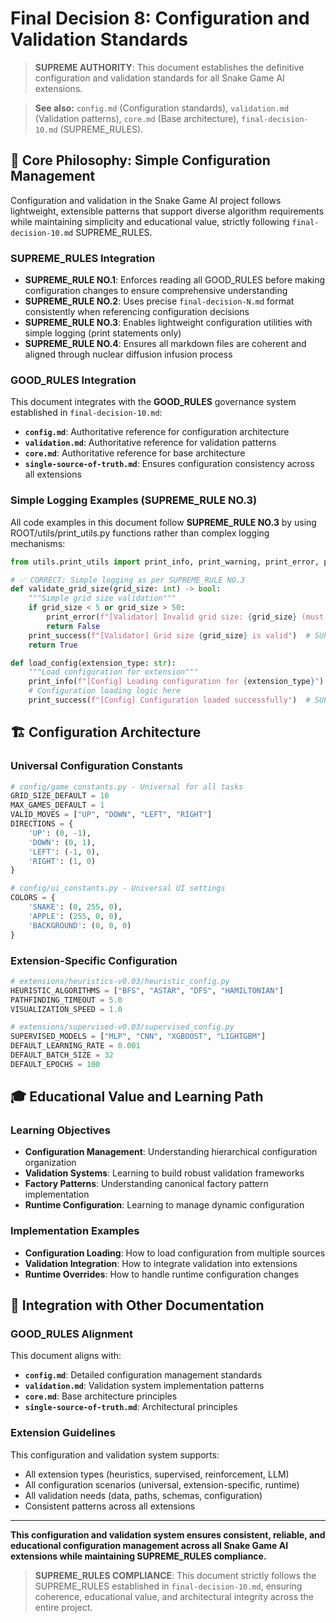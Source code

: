 # Final Decision 8: Configuration and Validation Standards

> **SUPREME AUTHORITY**: This document establishes the definitive configuration and validation standards for all Snake Game AI extensions.

> **See also:** `config.md` (Configuration standards), `validation.md` (Validation patterns), `core.md` (Base architecture), `final-decision-10.md` (SUPREME_RULES).

## 🎯 **Core Philosophy: Simple Configuration Management**

Configuration and validation in the Snake Game AI project follows lightweight, extensible patterns that support diverse algorithm requirements while maintaining simplicity and educational value, strictly following `final-decision-10.md` SUPREME_RULES.

### **SUPREME_RULES Integration**
- **SUPREME_RULE NO.1**: Enforces reading all GOOD_RULES before making configuration changes to ensure comprehensive understanding
- **SUPREME_RULE NO.2**: Uses precise `final-decision-N.md` format consistently when referencing configuration decisions
- **SUPREME_RULE NO.3**: Enables lightweight configuration utilities with simple logging (print statements only)
- **SUPREME_RULE NO.4**: Ensures all markdown files are coherent and aligned through nuclear diffusion infusion process

### **GOOD_RULES Integration**
This document integrates with the **GOOD_RULES** governance system established in `final-decision-10.md`:
- **`config.md`**: Authoritative reference for configuration architecture
- **`validation.md`**: Authoritative reference for validation patterns
- **`core.md`**: Authoritative reference for base architecture
- **`single-source-of-truth.md`**: Ensures configuration consistency across all extensions

### **Simple Logging Examples (SUPREME_RULE NO.3)**
All code examples in this document follow **SUPREME_RULE NO.3** by using ROOT/utils/print_utils.py functions rather than complex logging mechanisms:

```python
from utils.print_utils import print_info, print_warning, print_error, print_success

# ✅ CORRECT: Simple logging as per SUPREME_RULE NO.3
def validate_grid_size(grid_size: int) -> bool:
    """Simple grid size validation"""
    if grid_size < 5 or grid_size > 50:
        print_error(f"[Validator] Invalid grid size: {grid_size} (must be 5-50)")  # SUPREME_RULE NO.3
        return False
    print_success(f"[Validator] Grid size {grid_size} is valid")  # SUPREME_RULE NO.3
    return True

def load_config(extension_type: str):
    """Load configuration for extension"""
    print_info(f"[Config] Loading configuration for {extension_type}")  # SUPREME_RULE NO.3
    # Configuration loading logic here
    print_success(f"[Config] Configuration loaded successfully")  # SUPREME_RULE NO.3
```

## 🏗️ **Configuration Architecture**

### **Universal Configuration Constants**
```python
# config/game_constants.py - Universal for all tasks
GRID_SIZE_DEFAULT = 10
MAX_GAMES_DEFAULT = 1
VALID_MOVES = ["UP", "DOWN", "LEFT", "RIGHT"]
DIRECTIONS = {
    'UP': (0, -1),
    'DOWN': (0, 1),
    'LEFT': (-1, 0),
    'RIGHT': (1, 0)
}

# config/ui_constants.py - Universal UI settings
COLORS = {
    'SNAKE': (0, 255, 0),
    'APPLE': (255, 0, 0),
    'BACKGROUND': (0, 0, 0)
}
```

### **Extension-Specific Configuration**
```python
# extensions/heuristics-v0.03/heuristic_config.py
HEURISTIC_ALGORITHMS = ["BFS", "ASTAR", "DFS", "HAMILTONIAN"]
PATHFINDING_TIMEOUT = 5.0
VISUALIZATION_SPEED = 1.0

# extensions/supervised-v0.03/supervised_config.py  
SUPERVISED_MODELS = ["MLP", "CNN", "XGBOOST", "LIGHTGBM"]
DEFAULT_LEARNING_RATE = 0.001
DEFAULT_BATCH_SIZE = 32
DEFAULT_EPOCHS = 100
```

## 🎓 **Educational Value and Learning Path**

### **Learning Objectives**
- **Configuration Management**: Understanding hierarchical configuration organization
- **Validation Systems**: Learning to build robust validation frameworks
- **Factory Patterns**: Understanding canonical factory pattern implementation
- **Runtime Configuration**: Learning to manage dynamic configuration

### **Implementation Examples**
- **Configuration Loading**: How to load configuration from multiple sources
- **Validation Integration**: How to integrate validation into extensions
- **Runtime Overrides**: How to handle runtime configuration changes

## 🔗 **Integration with Other Documentation**

### **GOOD_RULES Alignment**
This document aligns with:
- **`config.md`**: Detailed configuration management standards
- **`validation.md`**: Validation system implementation patterns
- **`core.md`**: Base architecture principles
- **`single-source-of-truth.md`**: Architectural principles

### **Extension Guidelines**
This configuration and validation system supports:
- All extension types (heuristics, supervised, reinforcement, LLM)
- All configuration scenarios (universal, extension-specific, runtime)
- All validation needs (data, paths, schemas, configuration)
- Consistent patterns across all extensions

---

**This configuration and validation system ensures consistent, reliable, and educational configuration management across all Snake Game AI extensions while maintaining SUPREME_RULES compliance.**

> **SUPREME_RULES COMPLIANCE**: This document strictly follows the SUPREME_RULES established in `final-decision-10.md`, ensuring coherence, educational value, and architectural integrity across the entire project.
